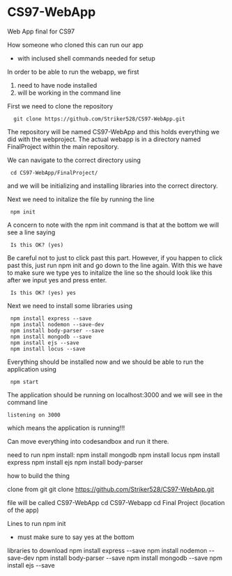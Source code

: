 # CS97-WebApp
Web App final for CS97

How someone who cloned this can run our app
  - with inclused shell commands needed for setup
  
In order to be able to run the webapp, we first 
1) need to have node installed 
2) will be working in the command line 
  
First we need to clone the repository 
```
  git clone https://github.com/Striker528/CS97-WebApp.git
```
The repository will be named CS97-WebApp and this holds everything we did with the webproject.
The actual webapp is in a directory named FinalProject within the main repository.

We can navigate to the correct directory using
```
 cd CS97-WebApp/FinalProject/
```
and we will be initializing and installing libraries into the correct directory. 

Next we need to initalize the file by running the line
```
 npm init 
```

A concern to note with the npm init command is that at the bottom we will see a line saying 
```
 Is this OK? (yes)
```
Be careful not to just to click past this part. However, if you happen to click past this, just run npm init and go down to the line again. 
With this we have to make sure we type yes to initalize the line so the should look like this after we input yes and press enter.
```
 Is this OK? (yes) yes
```

Next we need to install some libraries using 
```
 npm install express --save
 npm install nodemon --save-dev
 npm install body-parser --save
 npm install mongodb --save
 npm install ejs --save
 npm install locus --save 

```

Everything should be installed now and we should be able to run the application using 
```
 npm start 
```

The application should be running on localhost:3000 and we will see in the command line 
```
listening on 3000
```
which means the application is running!!!


Can move everything into codesandbox and run it there. 

need to run npm install:
  npm install mongodb
  npm install locus
  npm install express
  npm install ejs
  npm install body-parser
  
  
  how to build the thing

  clone from git 
  git clone https://github.com/Striker528/CS97-WebApp.git

  file will be called CS97-WebApp
  cd CS97-Webapp
  cd Final Project (location of the app)

  Lines to run
  npm init 
  - must make sure to say yes at the bottom


  libraries to download
  npm install express --save
  npm install nodemon --save-dev
  npm install body-parser --save
  npm install mongodb --save
  npm install ejs --save
